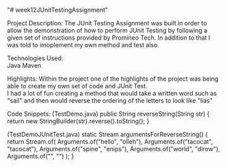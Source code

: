 "# week12JUnitTestingAssignment" 

Project Description:
The JUnit Testing Assignment was built in order to allow the demonstration of how to perform JUnit Testing
by following a given set of instructions provided by Promineo Tech.  In addition to that I was told to imoplement my own
method and test also. 

Technologies Used:  
Java
Maven

Highlights:
Within the project one of the highlights of the project was being able to create my own set of code and JUnit Test.  
I had a lot of fun creating a method that would take a written word such as "sail" and then would reverse the ordering of 
the letters to look like "lias"   

Code Snippets:
(TestDemo.java)
public String reverseString(String str) {
		return new StringBuilder(str).reverse().toString();
	}

(TestDemoJUnitTest.java)
 static Stream<Arguments> argumentsForReverseString() {
        return Stream.of(
            Arguments.of("hello", "olleh"),
            Arguments.of("tacocat", "tacocat"),
            Arguments.of("spine", "enips"),
            Arguments.of("world", "dlrow"),
            Arguments.of("", "")
            );
	}

